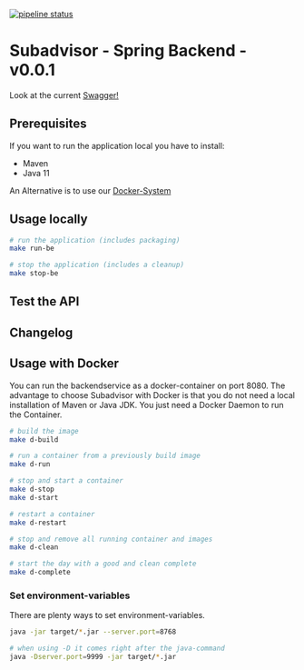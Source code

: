 [![pipeline status](https://gitlab.beuth-hochschule.de/mi-project/sub-advisor/badges/master/pipeline.svg)](https://gitlab.beuth-hochschule.de/mi-project/sub-advisor/-/commits/master)

# Subadvisor - Spring Backend - v0.0.1

Look at the current [Swagger!](./backend-swagger.yml "BACKEND SWAGGERE")

## Prerequisites

If you want to run the application local you have to install:

+ Maven
+ Java 11

An Alternative is to use our [Docker-System](#usage-with-docker)

## Usage locally
```bash
# run the application (includes packaging)
make run-be

# stop the application (includes a cleanup)
make stop-be
```

## Test the API

## Changelog

## Usage with Docker

You can run the backendservice as a docker-container on port 8080.
The advantage to choose Subadvisor with Docker is that you do not need a 
local installation of Maven or Java JDK.
You just need a Docker Daemon to run the Container.

```bash
# build the image
make d-build

# run a container from a previously build image
make d-run

# stop and start a container
make d-stop
make d-start

# restart a container
make d-restart

# stop and remove all running container and images
make d-clean

# start the day with a good and clean complete
make d-complete
```

### Set environment-variables

There are plenty ways to set environment-variables.

```bash
java -jar target/*.jar --server.port=8768

# when using -D it comes right after the java-command
java -Dserver.port=9999 -jar target/*.jar 
```